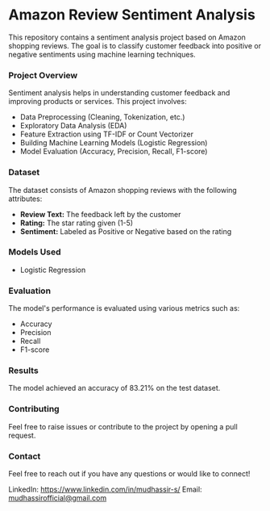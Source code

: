 # **Amazon Review Sentiment Analysis**
This repository contains a sentiment analysis project based on Amazon shopping reviews. The goal is to classify customer feedback into positive or negative sentiments using machine learning techniques.

### **Project Overview**
Sentiment analysis helps in understanding customer feedback and improving products or services. This project involves:

* Data Preprocessing (Cleaning, Tokenization, etc.)
* Exploratory Data Analysis (EDA)
* Feature Extraction using TF-IDF or Count Vectorizer
* Building Machine Learning Models (Logistic Regression)
* Model Evaluation (Accuracy, Precision, Recall, F1-score)

### **Dataset**
The dataset consists of Amazon shopping reviews with the following attributes:

* **Review Text:** The feedback left by the customer
* **Rating:** The star rating given (1-5)
* **Sentiment:** Labeled as Positive or Negative based on the rating

### **Models Used**
* Logistic Regression

### **Evaluation**
The model's performance is evaluated using various metrics such as:

* Accuracy
* Precision
* Recall
* F1-score

### **Results**
The model achieved an accuracy of 83.21% on the test dataset.

### **Contributing**
Feel free to raise issues or contribute to the project by opening a pull request.

### Contact
Feel free to reach out if you have any questions or would like to connect!

LinkedIn: https://www.linkedin.com/in/mudhassir-s/
Email: mudhassirofficial@gmail.com
